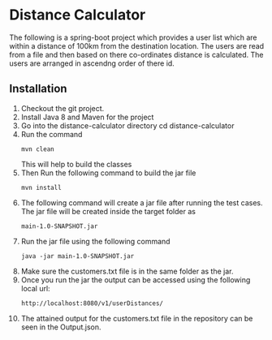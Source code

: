 # Distance Calculator

The following is a spring-boot project which provides a user list which are within a distance of 100km from the destination location. The users are read from a file and then based on there co-ordinates distance is calculated.
The users are arranged in ascendng order of there id.
## Installation

1. Checkout the git project.
2. Install Java 8 and Maven for the project
2. Go into the distance-calculator directory
    cd distance-calculator
2. Run the command
    ```maven
    mvn clean
    ```   
   This will help to build the classes
2. Then Run the following command to build the jar file
    ```maven
    mvn install
     ```
 2. The following command will create a jar file after running the test cases.
   The jar file will be created inside the target folder as
    ```
    main-1.0-SNAPSHOT.jar
    ```
2. Run the jar file using the following command
    ```
    java -jar main-1.0-SNAPSHOT.jar
    ```   
2. Make sure the customers.txt file is in the same folder as the jar.
2. Once you run the jar the output can be accessed using the following local url:
    ```
    http://localhost:8080/v1/userDistances/
    ```   
2. The attained output for the customers.txt file in the repository can be seen in the Output.json.   
